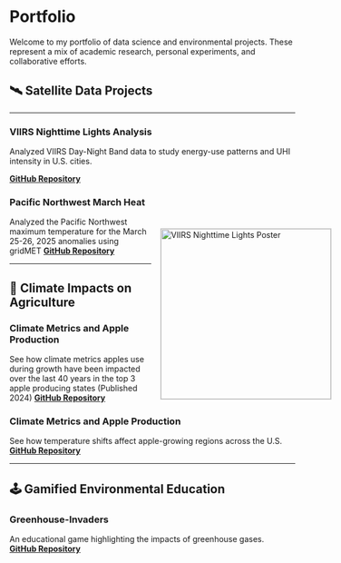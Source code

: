 # Portfolio

Welcome to my portfolio of data science and environmental projects. These represent a mix of academic research, personal experiments, and collaborative efforts.

## 🛰️ Satellite Data Projects
---
### VIIRS Nighttime Lights Analysis  
Analyzed VIIRS Day-Night Band data to study energy-use patterns and UHI intensity in U.S. cities.

<a href="/UHI_VIIRS.pdf" target="_blank">
  <img
    src="/UHI_VIIRS.png"
    alt="VIIRS Nighttime Lights Poster"
    style="
      float: right;
      width: 300px;            /* adjust this for your desired preview size */
      margin: 6rem -4rem 1rem 1rem;   /* top | right | bottom | left */
      border: 1px solid #ccc;
    "
  />
</a>

**[GitHub Repository](https://github.com/shawnatwsu/NOAA-PATHWAY-PROJECT-2025_UHI)**





### Pacific Northwest March Heat
Analyzed the Pacific Northwest maximum temperature for the March 25-26, 2025 anomalies using gridMET
**[GitHub Repository](https://github.com/shawnatwsu/MarchHeatPNW)**

---

## 🍎 Climate Impacts on Agriculture


### Climate Metrics and Apple Production  
See how climate metrics apples use during growth have been impacted over the last 40 years in the top 3 apple producing states (Published 2024)
**[GitHub Repository](https://github.com/shawnatwsu/Projected-Changes-in-Climate-Conditions-Affecting-U.S.-Apple-Production-Using-Large-Ensembles](https://github.com/shawnatwsu/Changing-Climate-Risks-for-High-Value-Tree-Fruit-Production-across-the-United-States))**


### Climate Metrics and Apple Production  
See how temperature shifts affect apple-growing regions across the U.S.  
**[GitHub Repository](https://github.com/shawnatwsu/Projected-Changes-in-Climate-Conditions-Affecting-U.S.-Apple-Production-Using-Large-Ensembles)**

---

## 🕹️ Gamified Environmental Education

### Greenhouse-Invaders  
An educational game highlighting the impacts of greenhouse gases.  
**[GitHub Repository](https://github.com/shawnatwsu/Greenhouse-Invaders)**
